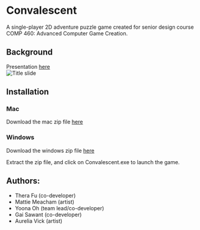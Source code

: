 # Convalescent
A single-player 2D adventure puzzle game created for senior design course <br/>
COMP 460: Advanced Computer Game Creation. 


## Background
Presentation [here](https://docs.google.com/presentation/d/1eiXpGKnxIXIjNXViqnIkRlTOc64Kg09F3kWJdTaQlUA/edit?usp=sharing) <br/>
![Title slide](https://github.com/yoonaoh/Convalescent/blob/master/assets/presentation.png)


## Installation

### Mac
Download the mac zip file [here](https://drive.google.com/open?id=1OpJip9-NhBJoGS1tC_I_HGzCHdrSMrmd)

### Windows
Download the windows zip file [here](https://drive.google.com/open?id=1xV2quecmmqRPRKn6YjmJG3DmylnMHLmH)

Extract the zip file, and click on Convalescent.exe to launch the game.


## Authors:
* Thera Fu (co-developer)
* Mattie Meacham (artist)
* Yoona Oh (team lead/co-developer)
* Gai Sawant (co-developer)
* Aurelia Vick (artist)
